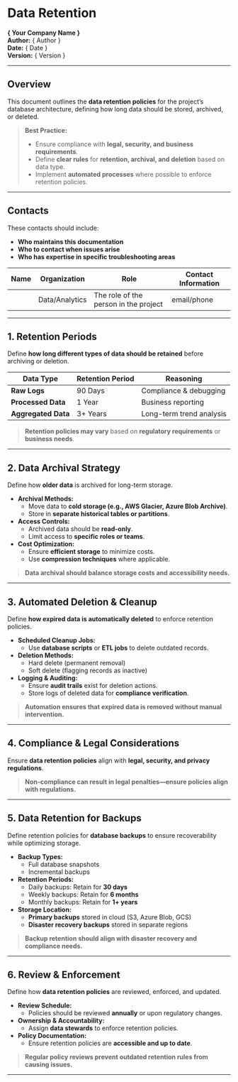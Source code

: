 # Data Retention  
**{ Your Company Name }**  
**Author:** { Author }  
**Date:** { Date }  
**Version:** { Version }  

---

## Overview  
This document outlines the **data retention policies** for the project’s database architecture, defining how long data should be stored, archived, or deleted.  

> **Best Practice:**  
> - Ensure compliance with **legal, security, and business requirements**.  
> - Define **clear rules** for **retention, archival, and deletion** based on data type.  
> - Implement **automated processes** where possible to enforce retention policies.  

---

## Contacts  
These contacts should include:  
- **Who maintains this documentation**  
- **Who to contact when issues arise**  
- **Who has expertise in specific troubleshooting areas**  

| Name  | Organization   | Role                                  | Contact Information |
|-------|--------------|---------------------------------------|---------------------|
|       | Data/Analytics | The role of the person in the project | email/phone |

---

## 1. Retention Periods  
Define **how long different types of data should be retained** before archiving or deletion.  

| **Data Type** | **Retention Period** | **Reasoning** |
|--------------|------------------|-------------|
| **Raw Logs** | 90 Days | Compliance & debugging |
| **Processed Data** | 1 Year | Business reporting |
| **Aggregated Data** | 3+ Years | Long-term trend analysis |

> **Retention policies may vary** based on **regulatory requirements** or **business needs**.  

---

## 2. Data Archival Strategy  
Define how **older data** is archived for long-term storage.  

- **Archival Methods:**  
  - Move data to **cold storage (e.g., AWS Glacier, Azure Blob Archive)**.  
  - Store in **separate historical tables or partitions**.  
- **Access Controls:**  
  - Archived data should be **read-only**.  
  - Limit access to **specific roles or teams**.  
- **Cost Optimization:**  
  - Ensure **efficient storage** to minimize costs.  
  - Use **compression techniques** where applicable.  

> **Data archival should balance storage costs and accessibility needs.**  

---

## 3. Automated Deletion & Cleanup  
Define **how expired data is automatically deleted** to enforce retention policies.  

- **Scheduled Cleanup Jobs:**  
  - Use **database scripts** or **ETL jobs** to delete outdated records.  
- **Deletion Methods:**  
  - Hard delete (permanent removal)  
  - Soft delete (flagging records as inactive)  
- **Logging & Auditing:**  
  - Ensure **audit trails** exist for deletion actions.  
  - Store logs of deleted data for **compliance verification**.  

> **Automation ensures that expired data is removed without manual intervention.**  

---

## 4. Compliance & Legal Considerations  
Ensure **data retention policies** align with **legal, security, and privacy regulations**.  

> **Non-compliance can result in legal penalties—ensure policies align with regulations.**  

---

## 5. Data Retention for Backups  
Define retention policies for **database backups** to ensure recoverability while optimizing storage.  

- **Backup Types:**  
  - Full database snapshots  
  - Incremental backups  
- **Retention Periods:**  
  - Daily backups: Retain for **30 days**  
  - Weekly backups: Retain for **6 months**  
  - Monthly backups: Retain for **1+ years**  
- **Storage Location:**  
  - **Primary backups** stored in cloud (S3, Azure Blob, GCS)  
  - **Disaster recovery backups** stored in separate regions  

> **Backup retention should align with disaster recovery and compliance needs.**  

---

## 6. Review & Enforcement  
Define how **data retention policies** are reviewed, enforced, and updated.  

- **Review Schedule:**  
  - Policies should be reviewed **annually** or upon regulatory changes.  
- **Ownership & Accountability:**  
  - Assign **data stewards** to enforce retention policies.  
- **Policy Documentation:**  
  - Ensure retention policies are **accessible and up to date**.  

> **Regular policy reviews prevent outdated retention rules from causing issues.**  

---

